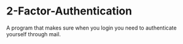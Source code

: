 # 2-Factor-Authentication
A program that makes sure when you login you need to authenticate yourself through mail.
